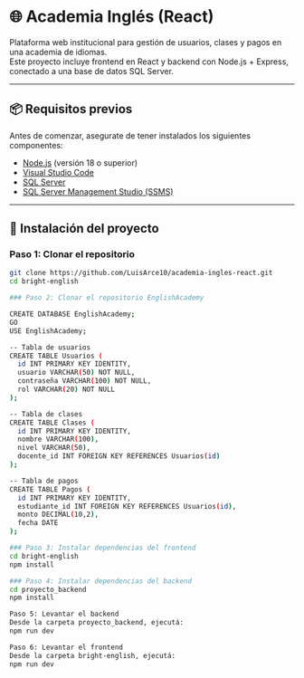 # 🌐 Academia Inglés (React)

Plataforma web institucional para gestión de usuarios, clases y pagos en una academia de idiomas.  
Este proyecto incluye frontend en React y backend con Node.js + Express, conectado a una base de datos SQL Server.

---

## 📦 Requisitos previos

Antes de comenzar, asegurate de tener instalados los siguientes componentes:

- [Node.js](https://nodejs.org/) (versión 18 o superior)
- [Visual Studio Code](https://code.visualstudio.com/)
- [SQL Server](https://www.microsoft.com/en-us/sql-server/sql-server-downloads)
- [SQL Server Management Studio (SSMS)](https://learn.microsoft.com/en-us/sql/ssms/download-sql-server-management-studio-ssms)

---

## 🚀 Instalación del proyecto

### Paso 1: Clonar el repositorio

```bash
git clone https://github.com/LuisArce10/academia-ingles-react.git
cd bright-english

### Paso 2: Clonar el repositorio EnglishAcademy

CREATE DATABASE EnglishAcademy;
GO
USE EnglishAcademy;

-- Tabla de usuarios
CREATE TABLE Usuarios (
  id INT PRIMARY KEY IDENTITY,
  usuario VARCHAR(50) NOT NULL,
  contraseña VARCHAR(100) NOT NULL,
  rol VARCHAR(20) NOT NULL
);

-- Tabla de clases
CREATE TABLE Clases (
  id INT PRIMARY KEY IDENTITY,
  nombre VARCHAR(100),
  nivel VARCHAR(50),
  docente_id INT FOREIGN KEY REFERENCES Usuarios(id)
);

-- Tabla de pagos
CREATE TABLE Pagos (
  id INT PRIMARY KEY IDENTITY,
  estudiante_id INT FOREIGN KEY REFERENCES Usuarios(id),
  monto DECIMAL(10,2),
  fecha DATE
);

### Paso 3: Instalar dependencias del frontend
cd bright-english
npm install

### Paso 4: Instalar dependencias del backend
cd proyecto_backend
npm install

Paso 5: Levantar el backend
Desde la carpeta proyecto_backend, ejecutá:
npm run dev

Paso 6: Levantar el frontend
Desde la carpeta bright-english, ejecutá:
npm run dev
